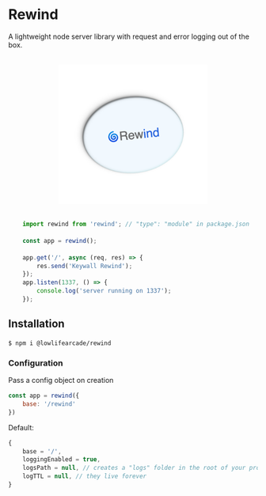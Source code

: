 # Rewind

A lightweight node server library with request and error logging out of the box.

<br />
<div style="display:flex;justify-content:center;">
    <img src="rewind-logo.png" alt="drawing" width="300"/>
</div>
<br />

```js
    import rewind from 'rewind'; // "type": "module" in package.json

    const app = rewind();
    
    app.get('/', async (req, res) => {
        res.send('Keywall Rewind');
    });
    app.listen(1337, () => {
        console.log('server running on 1337');
    });
```

## Installation

```console
$ npm i @lowlifearcade/rewind
```

### Configuration

Pass a config object on creation

```js
const app = rewind({
    base: '/rewind'
})
```

Default:
```js
{ 
    base = '/', 
    loggingEnabled = true,
    logsPath = null, // creates a "logs" folder in the root of your project
    logTTL = null, // they live forever
}
```
